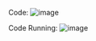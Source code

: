 Code: 
![image](https://github.com/user-attachments/assets/b50bc99b-dc69-4b95-a7b9-472346b5d0e8)

Code Running: 
![image](https://github.com/user-attachments/assets/cc8b58b5-411e-48e0-be40-7a7a9d83b8da)
